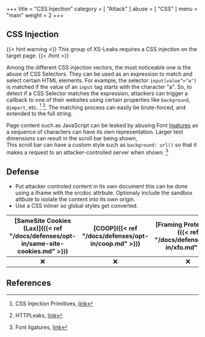 +++
title = "CSS Injection"
category = [
    "Attack"
]
abuse = [
    "CSS"
]
menu = "main"
weight = 2
+++

## CSS Injection

{{< hint warning >}}
This group of XS-Leaks requires a CSS injection on the target page.
{{< /hint >}}

Among the different CSS injection vectors, the most noticeable one is the abuse of CSS Selectors. They can be used as an expression to match and select certain HTML elements. For example, the selector `input[value^="a"]` is matched if the value of an `input` tag starts with the character "a". So, to detect if a CSS Selector matches the expression, attackers can trigger a callback to one of their websites using certain properties like `background`, `@import`, etc. [^1] [^2]. The matching process can easily be brute-forced, and extended to the full string.

Page content such as JavaScript can be leaked by abusing Font [ligatures](https://wikipedia.org/wiki/Ligature_(writing)) as a sequence of characters can have its own representation.
Larger text dimensions can result in the scroll bar being shown,  
This scroll bar can have a custom style such as `background: url()` so that it makes a request to an attacker-controlled server when shown. [^3]

## Defense
- Put attacker controled content in its own document this can be done using a iframe with the srcdoc attrbute.
Optionaly include the sandbox attbute to isolate the content into its own origin.
- Use a CSS inliner so global styles get converted.

| [SameSite Cookies (Lax)]({{< ref "/docs/defenses/opt-in/same-site-cookies.md" >}}) | [COOP]({{< ref "/docs/defenses/opt-in/coop.md" >}}) | [Framing Protections]({{< ref "/docs/defenses/opt-in/xfo.md" >}}) |                  [Isolation Policies]({{< ref "/docs/defenses/isolation-policies" >}})                   |
| :--------------------------------------------------------------------------------: | :-------------------------------------------------: | :---------------------------------------------------------------: | :------------------------------------------------------------------------------------------------------: |
|                                         ❌                                          |                          ❌                          |                                 ❌                                 | ❌  |
## References
[^1]: CSS Injection Primitives, [link](https://x-c3ll.github.io/posts/CSS-Injection-Primitives/)
[^2]: HTTPLeaks, [link](https://github.com/cure53/HTTPLeaks/)
[^3]: Font ligatures, [link](https://sekurak.pl/wykradanie-danych-w-swietnym-stylu-czyli-jak-wykorzystac-css-y-do-atakow-na-webaplikacje/)
